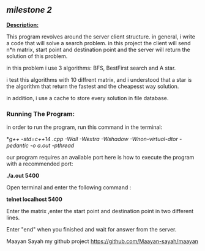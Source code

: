 ## ***milestone 2***

**<u>Description:</u>**

This program revolves around the server client structure. in general, i write a code that will solve a search problem. 
in this project the client will send n*n matrix, start point and destination point and the server will return the solution of this problem. 


in this problem i use 3 algorithms: 
BFS, BestFirst search and A star. 

i test this algorithms with 10 diffrent matrix, and i understood that a star is the algorithm that return the fastest and the cheapesst way solution.

in addition, i use a cache to store every solution in file database. 


### Running The Program:

in order to run the program, run this command in the terminal:

**</u>g++ -std=c++14 *.cpp -Wall -Wextra -Wshadow -Wnon-virtual-dtor -pedantic -o a.out -pthread</u>**

our program requires an available port here is how to execute the program with a recommended port:

**</u>./a.out 5400</u>**

Open terminal and enter the following command :

**</u>telnet localhost 5400</u>**

Enter the matrix ,enter the start point and destination point in two different lines.

Enter "end" when you finished and wait for answer from the server.

Maayan Sayah
my github project https://github.com/Maayan-sayah/maayan
